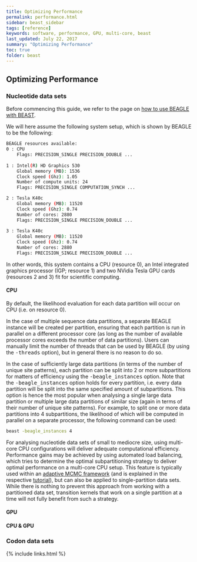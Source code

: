 ```yaml
---
title: Optimizing Performance
permalink: performance.html
sidebar: beast_sidebar
tags: [reference]
keywords: software, performance, GPU, multi-core, beast
last_updated: July 22, 2017
summary: "Optimizing Performance"
toc: true
folder: beast
---
```


## Optimizing Performance

### Nucleotide data sets

Before commencing this guide, we refer to the page on [how to use BEAGLE with BEAST](beagle.html).

We will here assume the following system setup, which is shown by BEAGLE to be the following: 

```bash
BEAGLE resources available:
0 : CPU
    Flags: PRECISION_SINGLE PRECISION_DOUBLE ...
    
1 : Intel(R) HD Graphics 530
    Global memory (MB): 1536
    Clock speed (Ghz): 1.05
    Number of compute units: 24
    Flags: PRECISION_SINGLE COMPUTATION_SYNCH ...

2 : Tesla K40c
    Global memory (MB): 11520
    Clock speed (Ghz): 0.74
    Number of cores: 2880
    Flags: PRECISION_SINGLE PRECISION_DOUBLE ...
    
3 : Tesla K40c
    Global memory (MB): 11520
    Clock speed (Ghz): 0.74
    Number of cores: 2880
    Flags: PRECISION_SINGLE PRECISION_DOUBLE ...
```

In other words, this system contains a CPU (resource 0), an Intel integrated graphics processor (IGP; resource 1) and two NVidia Tesla GPU cards (resources 2 and 3) fit for scientific computing. 

#### CPU

By default, the likelihood evaluation for each data partition will occur on CPU (i.e. on resource 0).

In the case of multiple sequence data partitions, a separate BEAGLE instance will be created per partition, ensuring that each partition is run in parallel on a different processor core (as long as the number of available processor cores exceeds the number of data partitions).
Users can manually limit the number of threads that can be used by BEAGLE (by using the <samp>-threads</samp> option), but in general there is no reason to do so. 

In the case of sufficiently large data partitions (in terms of the number of unique site patterns), each partition can be split into 2 or more subpartitions for matters of efficiency using the <samp>-beagle_instances</samp> option.
Note that the  <samp>-beagle_instances</samp> option holds for every partition, i.e. every data partition will be split into the same specified amount of subpartitions.
This option is hence the most popular when analysing a single large data partition or multiple large data partitions of similar size (again in terms of their number of unique site patterns).
For example, to split one or more data partitions into 4 subpartitions, the likelihood of which will be computed in parallel on a separate processor, the following command can be used:

```bash
beast -beagle_instances 4
```

For analysing nucleotide data sets of small to mediocre size, using multi-core CPU configurations will deliver adequate computational efficiency.
Performance gains may be achieved by using automated load balancing, which tries to determine the optimal subpartitioning strategy to deliver optimal performance on a multi-core CPU setup.
This feature is typically used within an [adaptive MCMC framework](adaptive_mcmc_tutorial.html) (and is explained in the respective [tutorial](adaptive_mcmc_tutorial.html)), but can also be applied to single-partition data sets.
While there is nothing to prevent this approach from working with a partitioned data set, transition kernels that work on a single partition at a time will not fully benefit from such a strategy.

#### GPU



#### CPU & GPU


### Codon data sets



{% include links.html %}